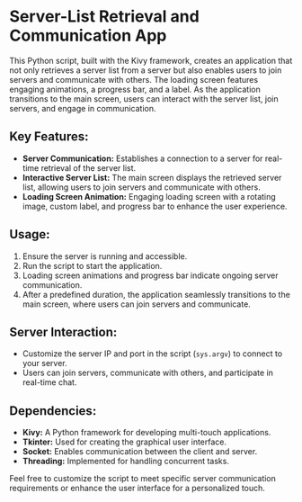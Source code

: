 # Server-List Retrieval and Communication App

This Python script, built with the Kivy framework, creates an application that not only retrieves a server list from a server but also enables users to join servers and communicate with others. The loading screen features engaging animations, a progress bar, and a label. As the application transitions to the main screen, users can interact with the server list, join servers, and engage in communication.

## Key Features:
- **Server Communication:** Establishes a connection to a server for real-time retrieval of the server list.
- **Interactive Server List:** The main screen displays the retrieved server list, allowing users to join servers and communicate with others.
- **Loading Screen Animation:** Engaging loading screen with a rotating image, custom label, and progress bar to enhance the user experience.

## Usage:
1. Ensure the server is running and accessible.
2. Run the script to start the application.
3. Loading screen animations and progress bar indicate ongoing server communication.
4. After a predefined duration, the application seamlessly transitions to the main screen, where users can join servers and communicate.

## Server Interaction:
- Customize the server IP and port in the script (`sys.argv`) to connect to your server.
- Users can join servers, communicate with others, and participate in real-time chat.

## Dependencies:
- **Kivy:** A Python framework for developing multi-touch applications.
- **Tkinter:** Used for creating the graphical user interface.
- **Socket:** Enables communication between the client and server.
- **Threading:** Implemented for handling concurrent tasks.

Feel free to customize the script to meet specific server communication requirements or enhance the user interface for a personalized touch.
